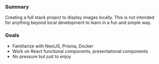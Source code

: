 ### Summary

Creating a full stack project to display images locally. This is not intended for anything beyond local development to learn in a fun and simple way.

### Goals
- Familiarize with NextJS, Prisma, Docker 
- Work on React functional components, presentational components
- No pressure but just to enjoy 